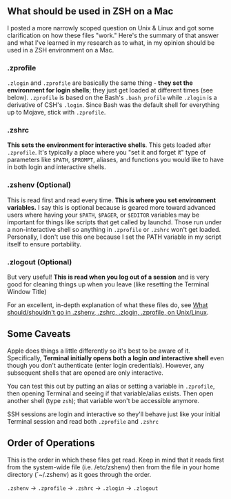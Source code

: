 

## What should be used in ZSH on a Mac

I posted a more narrowly scoped question on Unix & Linux and got some clarification on how these files "work." Here's the summary of that answer and what I've learned in my research as to what, in my opinion should be used in a ZSH environment on a Mac.

### .zprofile

`.zlogin` and `.zprofile` are basically the same thing - **they set the environment for login shells**; they just get loaded at different times (see below). `.zprofile` is based on the Bash's `.bash_profile` while `.zlogin` is a derivative of CSH's `.login`. Since Bash was the default shell for everything up to Mojave, stick with `.zprofile`.

### .zshrc

**This sets the environment for interactive shells**. This gets loaded after `.zprofile`. It's typically a place where you "set it and forget it" type of parameters like `$PATH`, `$PROMPT`, aliases, and functions you would like to have in both login and interactive shells.

### .zshenv (Optional)

This is read first and read every time. **This is where you set environment variables.** I say this is optional because is geared more toward advanced users where having your `$PATH`, `$PAGER`, or `$EDITOR` variables may be important for things like scripts that get called by launchd. Those run under a non-interactive shell so anything in `.zprofile` or `.zshrc` won't get loaded. Personally, I don't use this one because I set the PATH variable in my script itself to ensure portability.
### .zlogout (Optional)

But very useful! **This is read when you log out of a session** and is very good for cleaning things up when you leave (like resetting the Terminal Window Title)

For an excellent, in-depth explanation of what these files do, see [What should/shouldn't go in .zshenv, .zshrc, .zlogin, .zprofile, on Unix/Linux](https://unix.stackexchange.com/q/71253/107777).

## Some Caveats

Apple does things a little differently so it's best to be aware of it. Specifically, **Terminal initially opens both a login *and* interactive shell** even though you don't authenticate (enter login credentials). However, any subsequent shells that are opened are only interactive.

You can test this out by putting an alias or setting a variable in `.zprofile`, then opening Terminal and seeing if that variable/alias exists. Then open another shell (type `zsh`); that variable won't be accessible anymore.

SSH sessions are login and interactive so they'll behave just like your initial Terminal session and read both `.zprofile` and `.zshrc`

## Order of Operations

This is the order in which these files get read. Keep in mind that it reads first from the system-wide file (i.e. /etc/zshenv) then from the file in your home directory (`~/.zshenv) as it goes through the order.

`.zshenv` → `.zprofile` → `.zshrc` → `.zlogin` → `.zlogout`
